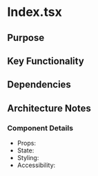 # Index.tsx

## Purpose

## Key Functionality

## Dependencies

## Architecture Notes

### Component Details
- Props: 
- State: 
- Styling: 
- Accessibility: 
